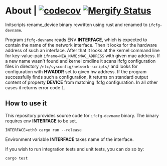 # About | [![codecov](https://codecov.io/gh/jamacku/ifcfg-devname/branch/main/graph/badge.svg?token=4R3FR4RVH4)](https://codecov.io/gh/jamacku/ifcfg-devname) [![Mergify Status][mergify-status]][mergify]

[mergify]: https://mergify.io
[mergify-status]: https://img.shields.io/endpoint.svg?url=https://dashboard.mergify.io/badges/jamacku/ifcfg-devname&style=flat

Initscripts rename_device binary rewritten using rust and renamed to ``ifcfg-devname``.

Program ``ifcfg-devname`` reads ENV **INTERFACE**, which is expected to contain the name of the network interface. Then it looks for the hardware address of such an interface. After that it looks at the kernel command line for key-value-pair ``ifname=NEW_NAME:MAC_ADDRESS`` with given mac address. If a new name wasn't found and kernel cmdline it scans ifcfg configuration files in directory ``/etc/sysconfig/network-scripts/`` and looks for configuration with **HWADDR** set to given hw address. If the program successfully finds such a configuration, it returns on standard output content of property **DEVICE** from matching ifcfg configuration. In all other cases it returns error code ``1``.

## How to use it

This repository provides source code for ``ifcfg-devname`` binary. The binary requires env **INTERFACE** to be set.

```
INTERFACE=eth0 cargo run --release
```

Environment variable **INTERFACE** takes name of the interface.

If you wish to run integration tests and unit tests, you can do so by:

```
cargo test
```
